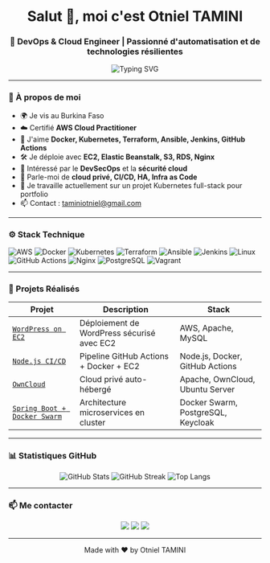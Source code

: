 <h1 align="center">Salut 👋, moi c'est Otniel TAMINI</h1>
<h3 align="center">🚀 DevOps & Cloud Engineer | Passionné d'automatisation et de technologies résilientes</h3>

<p align="center">
  <img src="https://readme-typing-svg.demolab.com?font=Fira+Code&size=22&pause=1000&center=true&vCenter=true&width=435&lines=I+build+CI%2FCD+pipelines;Cloud+and+DevOps+is+my+playground;Let's+automate+everything+%F0%9F%9A%80" alt="Typing SVG" />
</p>

---

### 🧠 À propos de moi

- 🌍 Je vis au Burkina Faso
- ☁️ Certifié **AWS Cloud Practitioner**
- 🧰 J'aime **Docker, Kubernetes, Terraform, Ansible, Jenkins, GitHub Actions**
- 🛠️ Je déploie avec **EC2, Elastic Beanstalk, S3, RDS, Nginx**
- 🔐 Intéressé par le **DevSecOps** et la **sécurité cloud**
- 💬 Parle-moi de **cloud privé, CI/CD, HA, Infra as Code**
- 🔭 Je travaille actuellement sur un projet Kubernetes full-stack pour portfolio
- 📫 Contact : taminiotniel@gmail.com

---

### ⚙️ Stack Technique

![AWS](https://img.shields.io/badge/AWS-FF9900?style=for-the-badge&logo=amazonaws&logoColor=white)
![Docker](https://img.shields.io/badge/Docker-2496ED?style=for-the-badge&logo=docker&logoColor=white)
![Kubernetes](https://img.shields.io/badge/Kubernetes-326CE5?style=for-the-badge&logo=kubernetes&logoColor=white)
![Terraform](https://img.shields.io/badge/Terraform-7B42BC?style=for-the-badge&logo=terraform&logoColor=white)
![Ansible](https://img.shields.io/badge/Ansible-EE0000?style=for-the-badge&logo=ansible&logoColor=white)
![Jenkins](https://img.shields.io/badge/Jenkins-D24939?style=for-the-badge&logo=jenkins&logoColor=white)
![Linux](https://img.shields.io/badge/Linux-FCC624?style=for-the-badge&logo=linux&logoColor=black)
![GitHub Actions](https://img.shields.io/badge/GitHub%20Actions-2088FF?style=for-the-badge&logo=github-actions&logoColor=white)
![Nginx](https://img.shields.io/badge/Nginx-009639?style=for-the-badge&logo=nginx&logoColor=white)
![PostgreSQL](https://img.shields.io/badge/PostgreSQL-336791?style=for-the-badge&logo=postgresql&logoColor=white)
![Vagrant](https://img.shields.io/badge/Vagrant-1563FF?style=for-the-badge&logo=vagrant&logoColor=white)

---

### 🚀 Projets Réalisés

| Projet | Description | Stack |
|--------|-------------|-------|
| [`WordPress on EC2`](https://github.com/otniel-tamini/wordpress-aws-ec2) | Déploiement de WordPress sécurisé avec EC2 | AWS, Apache, MySQL |
| [`Node.js CI/CD`](https://github.com/otniel-tamini/nodejs-cicd-pipeline) | Pipeline GitHub Actions + Docker + EC2 | Node.js, Docker, GitHub Actions |
| [`OwnCloud`](https://github.com/otniel-tamini/owncloud-deployment) | Cloud privé auto-hébergé | Apache, OwnCloud, Ubuntu Server |
| [`Spring Boot + Docker Swarm`](https://github.com/otniel-tamini/docker-swarm-springboot) | Architecture microservices en cluster | Docker Swarm, PostgreSQL, Keycloak |

---

### 📊 Statistiques GitHub

<p align="center">
  <img src="https://github-readme-stats.vercel.app/api?username=otniel-tamini&show_icons=true&theme=radical" alt="GitHub Stats" />
  <img src="https://github-readme-streak-stats.herokuapp.com?user=otniel-tamini&theme=radical&hide_border=true" alt="GitHub Streak" />
  <img src="https://github-readme-stats.vercel.app/api/top-langs/?username=otniel-tamini&layout=compact&theme=radical" alt="Top Langs" />
</p>

---

### 📫 Me contacter

<p align="center">
  <a href="https://www.linkedin.com/in/otniel-tamini"><img src="https://img.shields.io/badge/LinkedIn-blue?style=for-the-badge&logo=linkedin&logoColor=white" /></a>
  <a href="mailto:taminiotniel@gmail.com"><img src="https://img.shields.io/badge/email-EA4335?style=for-the-badge&logo=gmail&logoColor=white" /></a>
  <a href="https://github.com/otniel-tamini"><img src="https://img.shields.io/badge/GitHub-100000?style=for-the-badge&logo=github&logoColor=white" /></a>
</p>

---

<p align="center">
  Made with ❤️ by Otniel TAMINI
</p>
